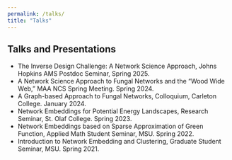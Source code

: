 ```yaml
---
permalink: /talks/
title: "Talks"
---
```


## Talks and Presentations
-    The Inverse Design Challenge: A Network Science Approach, Johns Hopkins AMS Postdoc Seminar, Spring 2025.
-    A Network Science Approach to Fungal Networks and the “Wood Wide Web,” MAA NCS Spring Meeting. Spring 2024.
-    A Graph-based Approach to Fungal Networks, Colloquium, Carleton College. January 2024.
-    Network Embeddings for Potential Energy Landscapes, Research Seminar, St. Olaf College. Spring 2023. 
-    Network Embeddings based on Sparse Approximation of Green Function, Applied Math Student Seminar, MSU. Spring 2022. 
-    Introduction to Network Embedding and Clustering, Graduate Student Seminar, MSU. Spring 2021. 

